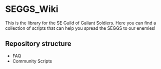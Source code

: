 # SEGGS_Wiki
This is the library for the SE Guild of Galiant Soldiers.
Here you can find a collection of scripts that can help you spread the SEGGS to our enemies!

## Repository structure

* FAQ
* Community Scripts
